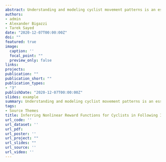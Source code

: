 ```yaml
---
abstract: Understanding and modeling cyclist movement patterns is an essential step in developing agent- based microsimulation models. The aim of this study is to infer how cyclists in following interactions weigh different state features, such as relative distances and speeds, when making guidance decisions. Cyclist guidance decisions are modeled as a continuous state and action Markov Decision Process (MPD). Two Inverse Reinforcement Learning (IRL) algorithms are evaluated to estimate the MPD reward function in a linear form based on Maximum Entropy (ME) and in a nonlinear form based on Gaussian Processes (GP). The algorithms are trained on 856 cyclist trajectories in following interactions extracted from video data using computer vision, and then validated using a separate set of 172 trajectories. The estimated reward functions imply cyclist preferences for low lateral distances, path deviations, speed differences, accelerations and direction angles, but high longitudinal distances from leading cyclists. The mean and variance of the reward function learned using GP can be applied to simulate heterogeneous cyclist preferences and behavior. Predicted trajectories based on Q-learning with the linear and non-linear reward functions are compared to the validation data. This research is a fundamental step toward developing operational bicycle traffic microsimulation models with applications such as facility planning and bicycle safety modeling. Key novel aspects are the investigation of continuous, non- linear, and stochastic reward functions for cyclist agents using real-world observational data.
authors:
- admin
- Alexander Bigazzi
- Tarek Sayed
date: "2020-12-07T00:00:00Z"
doi: ""
featured: true
image:
  caption: ''
  focal_point: ""
  preview_only: false
links:
projects:
publication: ""
publication_short: ""
publication_types:
- "3"
publishDate: "2020-12-07T00:00:00Z"
slides: example
summary: Understanding and modeling cyclist movement patterns is an essential step in developing agent- based microsimulation models. The aim of this study is to infer how cyclists in following interactions weigh different state features, such as relative distances and speeds, when making guidance decisions. Cyclist guidance decisions are modeled as a continuous state and action Markov Decision Process (MPD). Two Inverse Reinforcement Learning (IRL) algorithms are evaluated to estimate the MPD reward function in a linear form based on Maximum Entropy (ME) and in a nonlinear form based on Gaussian Processes (GP). The algorithms are trained on 856 cyclist trajectories in following interactions extracted from video data using computer vision, and then validated using a separate set of 172 trajectories. The estimated reward functions imply cyclist preferences for low lateral distances, path deviations, speed differences, accelerations and direction angles, but high longitudinal distances from leading cyclists. The mean and variance of the reward function learned using GP can be applied to simulate heterogeneous cyclist preferences and behavior. Predicted trajectories based on Q-learning with the linear and non-linear reward functions are compared to the validation data. This research is a fundamental step toward developing operational bicycle traffic microsimulation models with applications such as facility planning and bicycle safety modeling. Key novel aspects are the investigation of continuous, non- linear, and stochastic reward functions for cyclist agents using real-world observational data.
tags:
- Source Themes
title: Inferring Nonlinear Reward Functions for Cyclists in Following Interactions Using Continuous Inverse Reinforcement Learning
url_code: ''
url_dataset: ''
url_pdf: 
url_poster: ''
url_project: ""
url_slides: ""
url_source: ''
url_video: ''
---
```

